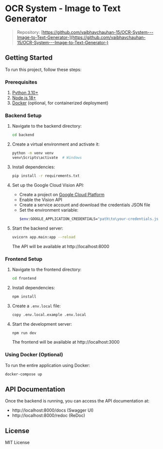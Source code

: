 # OCR System - Image to Text Generator

> Repository: [https://github.com/vaibhavchauhan-15/OCR-System---Image-to-Text-Generator-](https://github.com/vaibhavchauhan-15/OCR-System---Image-to-Text-Generator-)

## Getting Started

To run this project, follow these steps:

### Prerequisites

1. [Python 3.10+](https://www.python.org/downloads/)
2. [Node.js 18+](https://nodejs.org/)
3. [Docker](https://www.docker.com/products/docker-desktop/) (optional, for containerized deployment)

### Backend Setup

1. Navigate to the backend directory:
   ```bash
   cd backend
   ```

2. Create a virtual environment and activate it:
   ```bash
   python -m venv venv
   venv\Scripts\activate  # Windows
   ```

3. Install dependencies:
   ```bash
   pip install -r requirements.txt
   ```

4. Set up the Google Cloud Vision API:
   - Create a project on [Google Cloud Platform](https://console.cloud.google.com/)
   - Enable the Vision API
   - Create a service account and download the credentials JSON file
   - Set the environment variable:
     ```bash
     $env:GOOGLE_APPLICATION_CREDENTIALS="path\to\your-credentials.json"
     ```

5. Start the backend server:
   ```bash
   uvicorn app.main:app --reload
   ```
   The API will be available at http://localhost:8000

### Frontend Setup

1. Navigate to the frontend directory:
   ```bash
   cd frontend
   ```

2. Install dependencies:
   ```bash
   npm install
   ```

3. Create a `.env.local` file:
   ```bash
   copy .env.local.example .env.local
   ```

4. Start the development server:
   ```bash
   npm run dev
   ```
   The frontend will be available at http://localhost:3000

### Using Docker (Optional)

To run the entire application using Docker:

```bash
docker-compose up
```

## API Documentation

Once the backend is running, you can access the API documentation at:
- http://localhost:8000/docs (Swagger UI)
- http://localhost:8000/redoc (ReDoc)

## License

MIT License
